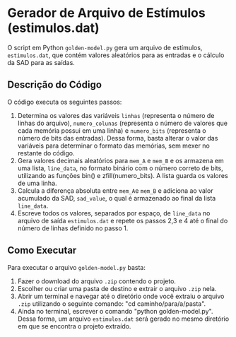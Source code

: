 # Gerador de Arquivo de Estímulos (estimulos.dat)

O script em Python `golden-model.py` gera um arquivo de estímulos, `estimulos.dat`, que contém valores aleatórios para as entradas e o cálculo da SAD para as saídas.

## Descrição do Código

O código executa os seguintes passos:
1. Determina os valores das variáveis `linhas` (representa o número de linhas do arquivo), `numero_colunas` (representa o número de valores que cada memória possui em uma linha) e `numero_bits` (representa o número de bits das entradas). Dessa forma, basta alterar o valor das variáveis para determinar o formato das memórias, sem mexer no restante do código.
2. Gera valores decimais aleatórios para `mem_A` e `mem_B` e os armazena em uma lista, `line_data`, no formato binário com o número correto de bits, utilizando as funções bin() e zfill(numero_bits). A lista guarda os valores de uma linha. 
3. Calcula a diferença absoluta entre `mem_A`e `mem_B` e adiciona ao valor acumulado da SAD, `sad_value`, o qual é armazenado ao final da lista `line_data`.
4. Escreve todos os valores, separados por espaço, de `line_data` no arquivo de saída `estimulos.dat` e repete os passos 2,3 e 4 até o final do número de linhas definido no passo 1.

## Como Executar

Para executar o arquivo `golden-model.py` basta:
1. Fazer o download do arquivo `.zip` contendo o projeto.
2. Escolher ou criar uma pasta de destino e extrair o arquivo `.zip` nela.
3. Abrir um terminal e navegar até o diretório onde você extraiu o arquivo `.zip` utilizando o seguinte comando: "cd caminho/para/a/pasta".
4. Ainda no terminal, escrever o comando "python golden-model.py". Dessa forma, um arquivo `estimulos.dat` será gerado no mesmo diretório em que se encontra o projeto extraído.
